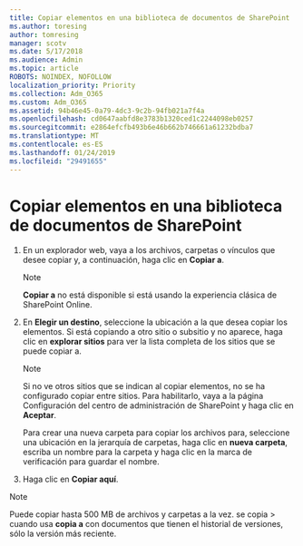 ```yaml
---
title: Copiar elementos en una biblioteca de documentos de SharePoint
ms.author: toresing
author: tomresing
manager: scotv
ms.date: 5/17/2018
ms.audience: Admin
ms.topic: article
ROBOTS: NOINDEX, NOFOLLOW
localization_priority: Priority
ms.collection: Adm_O365
ms.custom: Adm_O365
ms.assetid: 94b46e45-0a79-4dc3-9c2b-94fb021a7f4a
ms.openlocfilehash: cd0647aabfd8e3783b1320ced1c2244098eb0257
ms.sourcegitcommit: e2864efcfb493b6e46b662b746661a61232bdba7
ms.translationtype: MT
ms.contentlocale: es-ES
ms.lasthandoff: 01/24/2019
ms.locfileid: "29491655"
---
```

# <a name="copy-items-in-a-sharepoint-document-library"></a>Copiar elementos en una biblioteca de documentos de SharePoint

1. En un explorador web, vaya a los archivos, carpetas o vínculos que desee copiar y, a continuación, haga clic en **Copiar a**.
    
    > [!NOTE]
    > **Copiar a** no está disponible si está usando la experiencia clásica de SharePoint Online. 
  
2. En **Elegir un destino**, seleccione la ubicación a la que desea copiar los elementos. Si está copiando a otro sitio o subsitio y no aparece, haga clic en **explorar sitios** para ver la lista completa de los sitios que se puede copiar a. 
    
    > [!NOTE]
    > Si no ve otros sitios que se indican al copiar elementos, no se ha configurado copiar entre sitios. Para habilitarlo, vaya a la página Configuración del centro de administración de SharePoint y haga clic en **Aceptar**. 
  
    Para crear una nueva carpeta para copiar los archivos para, seleccione una ubicación en la jerarquía de carpetas, haga clic en **nueva carpeta**, escriba un nombre para la carpeta y haga clic en la marca de verificación para guardar el nombre.
    
3. Haga clic en **Copiar aquí**.
    
> [!NOTE]
>  Puede copiar hasta 500 MB de archivos y carpetas a la vez. se copia > cuando usa **copia a** con documentos que tienen el historial de versiones, sólo la versión más reciente. 
  

